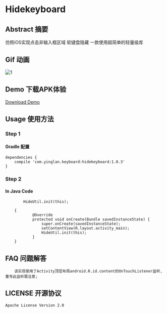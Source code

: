 # Hidekeyboard
## Abstract 摘要 
仿照iOS实现点击非输入框区域 软键盘隐藏 一款使用超简单的轻量级库

## Gif 动画
![1](https://github.com/yingLanNull/HideKeyboard/blob/master/show/show.gif)

## Demo 下载APK体验
[Download Demo](https://github.com/yingLanNull/HideKeyboard/blob/master/show/demo-debug.apk)

## Usage 使用方法
### Step 1
#### Gradle 配置
```
dependencies {
    compile 'com.yinglan.keyboard:hidekeyboard:1.0.3'
}
```

### Step 2

#### In Java Code

```
		HideUtil.init(this);
```

```
	{
	        @Override
            protected void onCreate(Bundle savedInstanceState) {
                super.onCreate(savedInstanceState);
                setContentView(R.layout.activity_main);
                HideUtil.init(this);
            }
    }

```
## FAQ 问题解答

```
	该实现使用了Activity顶层布局android.R.id.content的OnTouchListener监听,重写此监听需注意;
```

## LICENSE 开源协议

    Apache License Version 2.0

